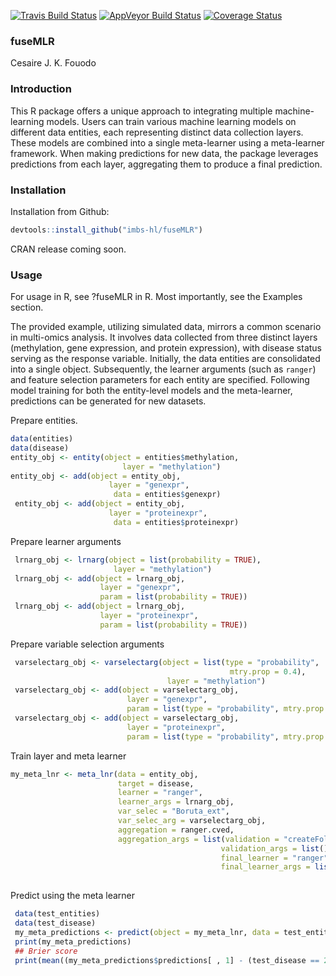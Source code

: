 [![Travis Build Status](https://travis-ci.org/imbs-hl/fuseMLR.svg?branch=master)](https://travis-ci.org/imbs-hl/fuseMLR)
[![AppVeyor Build Status](https://ci.appveyor.com/api/projects/status/github/imbs-hl/fuseMLR?branch=master&svg=true)](https://ci.appveyor.com/project/fouodo/fuseMLR)
[![Coverage Status](https://coveralls.io/repos/github/imbs-hl/fuseMLR/badge.svg?branch=master)](https://coveralls.io/github/imbs-hl/fuseMLR?branch=master)
### fuseMLR
Cesaire J. K. Fouodo

### Introduction
This R package offers a unique approach to integrating multiple machine-learning models. Users can train various machine learning models on different data entities, each representing distinct data collection layers. These models are combined into a single meta-learner using a meta-learner framework. When making predictions for new data, the package leverages predictions from each layer, aggregating them to produce a final prediction.

### Installation
Installation from Github:
```R
devtools::install_github("imbs-hl/fuseMLR")
```

CRAN release coming soon.

### Usage
For usage in R, see ?fuseMLR in R. Most importantly, see the Examples section. 

The provided example, utilizing simulated data, mirrors a common scenario in multi-omics analysis. It involves data collected from three distinct layers (methylation, gene expression, and protein expression), with disease status serving as the response variable. Initially, the data entities are consolidated into a single object. Subsequently, the learner arguments (such as ```ranger```) and feature selection parameters for each entity are specified. Following model training for both the entity-level models and the meta-learner, predictions can be generated for new datasets.

Prepare entities.
```R  
data(entities)
data(disease)
entity_obj <- entity(object = entities$methylation,
                         layer = "methylation")
entity_obj <- add(object = entity_obj,
                      layer = "genexpr",
                       data = entities$genexpr)
 entity_obj <- add(object = entity_obj,
                      layer = "proteinexpr",
                       data = entities$proteinexpr)
```
Prepare learner arguments
```R
 lrnarg_obj <- lrnarg(object = list(probability = TRUE),
                       layer = "methylation")
 lrnarg_obj <- add(object = lrnarg_obj,
                    layer = "genexpr",
                    param = list(probability = TRUE))
 lrnarg_obj <- add(object = lrnarg_obj,
                    layer = "proteinexpr",
                    param = list(probability = TRUE))
```
Prepare variable selection arguments
```R
 varselectarg_obj <- varselectarg(object = list(type = "probability",
                                                 mtry.prop = 0.4),
                                   layer = "methylation")
 varselectarg_obj <- add(object = varselectarg_obj,
                          layer = "genexpr",
                          param = list(type = "probability", mtry.prop = 0.5))
 varselectarg_obj <- add(object = varselectarg_obj,
                          layer = "proteinexpr",
                          param = list(type = "probability", mtry.prop = 0.3))
```
Train layer and meta learner
```R
my_meta_lnr <- meta_lnr(data = entity_obj,
                        target = disease,
                        learner = "ranger",
                        learner_args = lrnarg_obj,
                        var_selec = "Boruta_ext",
                        var_selec_arg = varselectarg_obj,
                        aggregation = ranger.cved,
                        aggregation_args = list(validation = "createFolds",
                                               validation_args = list(),
                                               final_learner = "ranger",
                                               final_learner_args = list(mtry = 1,
                                                                            probability = TRUE)))
```
Predict using the meta learner
```R
 data(test_entities)
 data(test_disease)
 my_meta_predictions <- predict(object = my_meta_lnr, data = test_entities)
 print(my_meta_predictions)
 ## Brier score
 print(mean((my_meta_predictions$predictions[ , 1] - (test_disease == 2))^2))
```